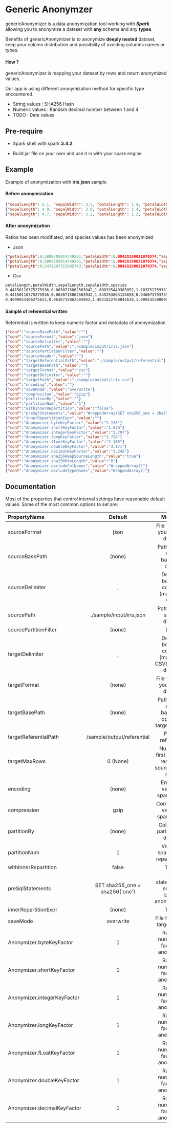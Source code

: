 # Generic Anonymzer

genericAnonymizer is a data anonymization tool working with ***Spark*** allowing you to anonymize a dataset with **any** schema and any **types**.

Benefits of genericAnonymizer is to anonymize **deeply nested** dataset, keep your column distribution and
possibility of avoiding columns names or types.

#### How ?

genericAnonymizer is mapping your dataset by rows and return anonymized values.

Our app is using different anonymization method for specific type encountered.

- String values : SHA256 Hash
- Numeric values : Random decimal number between 1 and 4
- TODO : Date values

## Pre-require

- Spark shell with spark **3.4.2**

- Build jar file on your own and use it in with your spark engine

## Example

Example of anonymization with **iris.json** sample

#### Before anonymization
```json
{"sepalLength": 5.1, "sepalWidth": 3.5, "petalLength": 1.4, "petalWidth": 0.2, "species": "setosa"},
{"sepalLength": 4.9, "sepalWidth": 3.0, "petalLength": 1.4, "petalWidth": 0.2, "species": "setosa"},
{"sepalLength": 4.7, "sepalWidth": 3.2, "petalLength": 1.3, "petalWidth": 0.2, "species": "setosa"},
```

#### After anonymization
Ratios has been modifiated, and species values has been anonymized
- Json
```json
{"petalLength":0.5899705014749261,"petalWidth":0.08428150021070374,"sepalLength":2.1491782553729455,"sepalWidth":1.4749262536873156,"species":"ef80075a"}
{"petalLength":0.5899705014749261,"petalWidth":0.08428150021070374,"sepalLength":2.0648967551622417,"sepalWidth":1.264222503160556,"species":"ef80075a"}
{"petalLength":0.5478297513695743,"petalWidth":0.08428150021070374,"sepalLength":1.9806152549515381,"sepalWidth":1.3485040033712599,"species":"ef80075a"}
```
- Csv
```bash
petalLength,petalWidth,sepalLength,sepalWidth,species
0.44150110375275936,0.0630715862503942,1.608325449385052,1.1037527593818985,ef80075a
0.44150110375275936,0.0630715862503942,1.545253863134658,0.946073793755913,ef80075a
0.4099653106275623,0.0630715862503942,1.4821822768842638,1.0091453800063073,ef80075a
```

#### Sample of referential written 

Referential is written to keep numeric factor and metadata of anonymization
```json
{"conf":"sourceBasePath","value":""}
{"conf":"sourceFormat","value":"json"}
{"conf":"sourceDelimiter","value":""}
{"conf":"sourcePath","value":"./sample/input/iris.json"}
{"conf":"sourcePartitionFilter","value":""}
{"conf":"sourceHeader","value":""}
{"conf":"targetReferentialPath","value":"./sample/output/referential"}
{"conf":"targetBasePath","value":""}
{"conf":"targetFormat","value":"csv"}
{"conf":"targetDelimiter","value":""}
{"conf":"targetPath","value":"./sample/output/iris.csv"}
{"conf":"encoding","value":""}
{"conf":"saveMode","value":"overwrite"}
{"conf":"compression","value":"gzip"}
{"conf":"partitionBy","value":""}
{"conf":"partitionNum","value":"1"}
{"conf":"withInnerRepartition","value":"false"}
{"conf":"preSqlStatements","value":"WrappedArray(SET sha256_one = sha256('one'))"}
{"conf":"innerRepartitionExpr","value":""}
{"conf":"Anonymizer.byteKeyFactor","value":"2.133"}
{"conf":"Anonymizer.shortKeyFactor","value":"1.976"}
{"conf":"Anonymizer.integerKeyFactor","value":"2.797"}
{"conf":"Anonymizer.longKeyFactor","value":"3.724"}
{"conf":"Anonymizer.floatKeyFactor","value":"2.165"}
{"conf":"Anonymizer.doubleKeyFactor","value":"3.171"}
{"conf":"Anonymizer.decimalKeyFactor","value":"3.245"}
{"conf":"Anonymizer.sha256KeepSourceLength","value":"true"}
{"conf":"Anonymizer.sha256MinLength","value":"8"}
{"conf":"Anonymizer.excludeColNames","value":"WrappedArray()"}
{"conf":"Anonymizer.excludeTypeNames","value":"WrappedArray()"}
```


## Documentation
Most of the properties that control internal settings have reasonable default values. Some of the most common options to set are:


| PropertyName                 | Default                        | Meaning                                                        | SinceVersion 
| :----                        | :--------:                     | :--------------:                                               | :-------:  
| sourceFormat                 | json                           | File format of your source dataset                             | 0.1    
| sourceBasePath               | (none)                         | Path of your spark basePath option                             | 0.1         
| sourceDelimiter              | ,                              | Delimiter between columns (mainly for CSV)                     | 0.1      
| sourcePath                   | ./sample/input/iris.json       | Path of your source dataset                                    | 0.1    
| sourcePartitionFilter        | (none)                         | TODO                                                           | 0.1         
| targetDelimiter              | ,                              | Delimiter between columns (mainly for CSV) of target dataset   | 0.1   
| targetFormat                 | (none)                         | File format of your target dataset                             | 0.1    
| targetBasePath               | (none)                         | Path of your spark basePath option of target dataset           | 0.1 
| targetReferentialPath        | /sample/output/referential     | Path of referential                                            | 0.1   
| targetMaxRows                | 0 (None)                       | Number of first rows you read from source (0 = all rows)       | 0.1
| encoding                     | (none)                         | Encoding value for spark option                                | 0.1     
| compression                  | gzip                           | Compression value for spark option                             | 0.1
| partitionBy                  | (none)                         | Columns to parition your dataset                               | 0.1
| partitionNum                 | 1                              | Value for spark target repartitioning                          | 0.1
| withInnerRepartition         | false                          | TODO                                                           | 0.1
| preSqlStatements             | SET sha256_one = sha256('one') | SQL statements to execute before anonymization                 | 0.1  
| innerRepartitionExpr         | (none)                         | TODO                                                           | 0.1     
| saveMode                     | overwrite                      | File format for target saving                                  | 0.1         
| Anonymizer.byteKeyFactor     | 1                              | Random number key factor for anonymizer                        | 0.1   
| Anonymizer.shortKeyFactor    | 1                              | Random number key factor for anonymizer                        | 0.1 
| Anonymizer.integerKeyFactor  | 1                              | Random number key factor for anonymizer                        | 0.1 
| Anonymizer.longKeyFactor     | 1                              | Random number key factor for anonymizer                        | 0.1 
| Anonymizer.fLoatKeyFactor    | 1                              | Random number key factor for anonymizer                        | 0.1 
| Anonymizer.doubleKeyFactor   | 1                              | Random number key factor for anonymizer                        | 0.1 
| Anonymizer.decimalKeyFactor  | 1                              | Random number key factor for anonymizer                        | 0.1 
